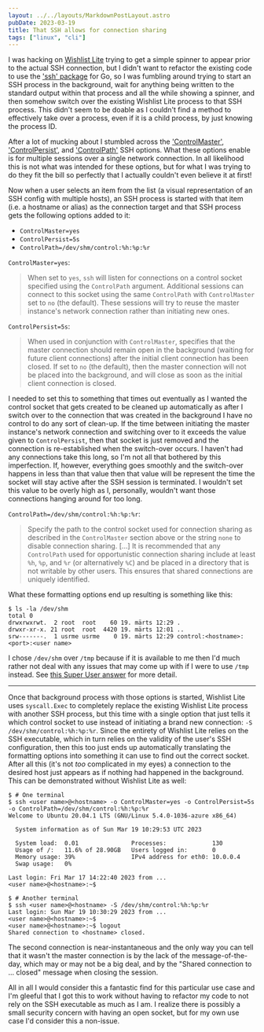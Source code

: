 ```yaml
---
layout: ../../layouts/MarkdownPostLayout.astro
pubDate: 2023-03-19
title: That SSH allows for connection sharing
tags: ["linux", "cli"]
---
```

I was hacking on [Wishlist Lite](https://github.com/usrme/wishlistlite) trying to get a simple spinner to appear prior to the actual SSH connection, but I didn't want to refactor the existing code to use the ['ssh' package](https://pkg.go.dev/golang.org/x/crypto/ssh) for Go, so I was fumbling around trying to start an SSH process in the background, wait for anything being written to the standard output within that process and all the while showing a spinner, and then somehow switch over the existing Wishlist Lite process to that SSH process. This didn't seem to be doable as I couldn't find a method to effectively take over a process, even if it is a child process, by just knowing the process ID.

After a lot of mucking about I stumbled across the ['ControlMaster'](https://www.mankier.com/5/ssh_config#ControlMaster), ['ControlPersist'](https://www.mankier.com/5/ssh_config#ControlPersist), and ['ControlPath'](https://www.mankier.com/5/ssh_config#ControlPath) SSH options. What these options enable is for multiple sessions over a single network connection. In all likelihood this is not what was intended for these options, but for what I was trying to do they fit the bill so perfectly that I actually couldn't even believe it at first!

Now when a user selects an item from the list (a visual representation of an SSH config with multiple hosts), an SSH process is started with that item (i.e. a hostname or alias) as the connection target and that SSH process gets the following options added to it:

* `ControlMaster=yes`
* `ControlPersist=5s`
* `ControlPath=/dev/shm/control:%h:%p:%r`

`ControlMaster=yes`:

> When set to `yes`, `ssh` will listen for connections on a control socket specified using the `ControlPath` argument. Additional sessions can connect to this socket using the same `ControlPath` with `ControlMaster` set to `no` (the default). These sessions will try to reuse the master instance's network connection rather than initiating new ones.

`ControlPersist=5s`:

> When used in conjunction with `ControlMaster`, specifies that the master connection should remain open in the background (waiting for future client connections) after the initial client connection has been closed. If set to `no` (the default), then the master connection will not be placed into the background, and will close as soon as the initial client connection is closed.

I needed to set this to something that times out eventually as I wanted the control socket that gets created to be cleaned up automatically as after I switch over to the connection that was created in the background I have no control to do any sort of clean-up. If the time between initiating the master instance's network connection and switching over to it exceeds the value given to `ControlPersist`, then that socket is just removed and the connection is re-established when the switch-over occurs. I haven't had any connections take this long, so I'm not all that bothered by this imperfection. If, however, everything goes smoothly and the switch-over happens in less than that value then that value will be represent the time the socket will stay active after the SSH session is terminated. I wouldn't set this value to be overly high as I, personally, wouldn't want those connections hanging around for too long.

`ControlPath=/dev/shm/control:%h:%p:%r`:

> Specify the path to the control socket used for connection sharing as described in the `ControlMaster` section above or the string `none` to disable connection sharing. [...] It is recommended that any `ControlPath` used for opportunistic connection sharing include at least `%h`, `%p`, and `%r` (or alternatively `%C`) and be placed in a directory that is not writable by other users. This ensures that shared connections are uniquely identified.

What these formatting options end up resulting is something like this:

```console
$ ls -la /dev/shm
total 0
drwxrwxrwt.  2 root  root    60 19. märts 12:29 .
drwxr-xr-x. 21 root  root  4420 19. märts 12:01 ..
srw-------.  1 usrme usrme    0 19. märts 12:29 control:<hostname>:<port>:<user name>
```

I chose `/dev/shm` over `/tmp` because if it is available to me then I'd much rather not deal with any issues that may come up with if I were to use `/tmp` instead. See [this Super User answer](https://superuser.com/a/45509) for more detail.

---

Once that background process with those options is started, Wishlist Lite uses `syscall.Exec` to completely replace the existing Wishlist Lite process with another SSH process, but this time with a single option that just tells it which control socket to use instead of initiating a brand new connection: `-S /dev/shm/control:%h:%p:%r`. Since the entirety of Wishlist Lite relies on the SSH executable, which in turn relies on the validity of the user's SSH configuration, then this too just ends up automatically translating the formatting options into something it can use to find out the correct socket. After all this (it's not _too_ complicated in my eyes) a connection to the desired host just appears as if nothing had happened in the background. This can be demonstrated without Wishlist Lite as well:

```console
$ # One terminal
$ ssh <user name>@<hostname> -o ControlMaster=yes -o ControlPersist=5s -o ControlPath=/dev/shm/control:%h:%p:%r
Welcome to Ubuntu 20.04.1 LTS (GNU/Linux 5.4.0-1036-azure x86_64)

  System information as of Sun Mar 19 10:29:53 UTC 2023

  System load:  0.01               Processes:             130
  Usage of /:   11.6% of 28.90GB   Users logged in:       0
  Memory usage: 39%                IPv4 address for eth0: 10.0.0.4
  Swap usage:   0%

Last login: Fri Mar 17 14:22:40 2023 from ...
<user name>@<hostname>:~$

$ # Another terminal
$ ssh <user name>@<hostname> -S /dev/shm/control:%h:%p:%r
Last login: Sun Mar 19 10:30:29 2023 from ...
<user name>@<hostname>:~$
<user name>@<hostname>:~$ logout
Shared connection to <hostname> closed.
```

The second connection is near-instantaneous and the only way you can tell that it wasn't the master connection is by the lack of the message-of-the-day, which may or may not be a big deal, and by the "Shared connection to ... closed" message when closing the session.

All in all I would consider this a fantastic find for this particular use case and I'm gleeful that I got this to work without having to refactor my code to not rely on the SSH executable as much as I am. I realize there is possibly a small security concern with having an open socket, but for my own use case I'd consider this a non-issue.
